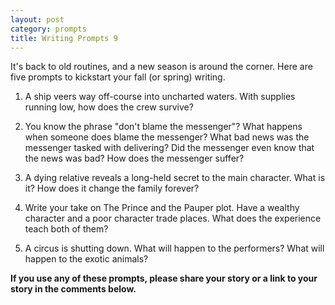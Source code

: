 ```yaml
---
layout: post
category: prompts
title: Writing Prompts 9
---
```


It's back to old routines, and a new season is around the corner. Here are five prompts to kickstart your fall (or spring) writing.

<!--excerpt-->

1. A ship veers way off-course into uncharted waters. With supplies running low, how does the crew survive?

2. You know the phrase "don't blame the messenger"? What happens when someone does blame the messenger? What bad news was the messenger tasked with delivering? Did the messenger even know that the news was bad? How does the messenger suffer?

3. A dying relative reveals a long-held secret to the main character. What is it? How does it change the family forever?

4. Write your take on The Prince and the Pauper plot. Have a wealthy character and a poor character trade places. What does the experience teach both of them?

5. A circus is shutting down. What will happen to the performers? What will happen to the exotic animals?

**If you use any of these prompts, please share your story or a link to your story in the comments below.**
